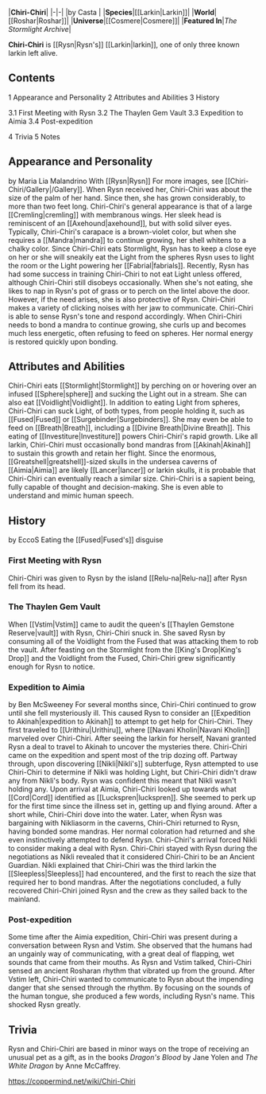 |**Chiri-Chiri**|
|-|-|
|by  Casta |
|**Species**|[[Larkin\|Larkin]]|
|**World**|[[Roshar\|Roshar]]|
|**Universe**|[[Cosmere\|Cosmere]]|
|**Featured In**|*The Stormlight Archive*|

**Chiri-Chiri** is [[Rysn\|Rysn's]] [[Larkin\|larkin]], one of only three known larkin left alive.

## Contents

1 Appearance and Personality
2 Attributes and Abilities
3 History

3.1 First Meeting with Rysn
3.2 The Thaylen Gem Vault
3.3 Expedition to Aimia
3.4 Post-expedition


4 Trivia
5 Notes


## Appearance and Personality
 by  Maria Lia Malandrino  With [[Rysn\|Rysn]]
For more images, see [[Chiri-Chiri/Gallery\|/Gallery]].
When Rysn received her, Chiri-Chiri was about the size of the palm of her hand. Since then, she has grown considerably, to more than two feet long. Chiri-Chiri's general appearance is that of a large [[Cremling\|cremling]] with membranous wings. Her sleek head is reminiscent of an [[Axehound\|axehound]], but with solid silver eyes. Typically, Chiri-Chiri's carapace is a brown-violet color, but when she requires a [[Mandra\|mandra]] to continue growing, her shell whitens to a chalky color.
Since Chiri-Chiri eats Stormlight, Rysn has to keep a close eye on her or she will sneakily eat the Light from the spheres Rysn uses to light the room or the Light powering her [[Fabrial\|fabrials]]. Recently, Rysn has had some success in training Chiri-Chiri to not eat Light unless offered, although Chiri-Chiri still disobeys occasionally. When she's not eating, she likes to nap in Rysn's pot of grass or to perch on the lintel above the door. However, if the need arises, she is also protective of Rysn. Chiri-Chiri makes a variety of clicking noises with her jaw to communicate. Chiri-Chiri is able to sense Rysn's tone and respond accordingly. When Chiri-Chiri needs to bond a mandra to continue growing, she curls up and becomes much less energetic, often refusing to feed on spheres. Her normal energy is restored quickly upon bonding.

## Attributes and Abilities
Chiri-Chiri eats [[Stormlight\|Stormlight]] by perching on or hovering over an infused [[Sphere\|sphere]] and sucking the Light out in a stream. She can also eat [[Voidlight\|Voidlight]]. In addition to eating Light from spheres, Chiri-Chiri can suck Light, of both types, from people holding it, such as [[Fused\|Fused]] or [[Surgebinder\|Surgebinders]]. She may even be able to feed on [[Breath\|Breath]], including a [[Divine Breath\|Divine Breath]].
This eating of [[Investiture\|Investiture]] powers Chiri-Chiri's rapid growth. Like all larkin, Chiri-Chiri must occasionally bond mandras from [[Akinah\|Akinah]] to sustain this growth and retain her flight. Since the enormous, [[Greatshell\|greatshell]]-sized skulls in the undersea caverns of [[Aimia\|Aimia]] are likely [[Lancer\|lancer]] or larkin skulls, it is probable that Chiri-Chiri can eventually reach a similar size.
Chiri-Chiri is a sapient being, fully capable of thought and decision-making. She is even able to understand and mimic human speech.

## History
 by  EccoS  Eating the [[Fused\|Fused's]] disguise
### First Meeting with Rysn
Chiri-Chiri was given to Rysn by the island [[Relu-na\|Relu-na]] after Rysn fell from its head.

### The Thaylen Gem Vault
When [[Vstim\|Vstim]] came to audit the queen's [[Thaylen Gemstone Reserve\|vault]] with Rysn, Chiri-Chiri snuck in. She saved Rysn by consuming all of the Voidlight from the Fused that was attacking them to rob the vault. After feasting on the Stormlight from the [[King's Drop\|King's Drop]] and the Voidlight from the Fused, Chiri-Chiri grew significantly enough for Rysn to notice.

### Expedition to Aimia
 by  Ben McSweeney 
For several months since, Chiri-Chiri continued to grow until she fell mysteriously ill. This caused Rysn to consider an [[Expedition to Akinah\|expedition to Akinah]] to attempt to get help for Chiri-Chiri. They first traveled to [[Urithiru\|Urithiru]], where [[Navani Kholin\|Navani Kholin]] marveled over Chiri-Chiri. After seeing the larkin for herself, Navani granted Rysn a deal to travel to Akinah to uncover the mysteries there. Chiri-Chiri came on the expedition and spent most of the trip dozing off. Partway through, upon discovering [[Nikli\|Nikli's]] subterfuge, Rysn attempted to use Chiri-Chiri to determine if Nikli was holding Light, but Chiri-Chiri didn't draw any from Nikli's body. Rysn was confident this meant that Nikli wasn't holding any. Upon arrival at Aimia, Chiri-Chiri looked up towards what [[Cord\|Cord]] identified as [[Luckspren\|luckspren]]. She seemed to perk up for the first time since the illness set in, getting up and flying around. After a short while, Chiri-Chiri dove into the water. Later, when Rysn was bargaining with Nikliasorm in the caverns, Chiri-Chiri returned to Rysn, having bonded some mandras. Her normal coloration had returned and she even instinctively attempted to defend Rysn. Chiri-Chiri's arrival forced Nikli to consider making a deal with Rysn. Chiri-Chiri stayed with Rysn during the negotiations as Nikli revealed that it considered Chiri-Chiri to be an Ancient Guardian. Nikli explained that Chiri-Chiri was the third larkin the [[Sleepless\|Sleepless]] had encountered, and the first to reach the size that required her to bond mandras. After the negotiations concluded, a fully recovered Chiri-Chiri joined Rysn and the crew as they sailed back to the mainland.

### Post-expedition
Some time after the Aimia expedition, Chiri-Chiri was present during a conversation between Rysn and Vstim. She observed that the humans had an ungainly way of communicating, with a great deal of flapping, wet sounds that came from their mouths. As Rysn and Vstim talked, Chiri-Chiri sensed an ancient Rosharan rhythm that vibrated up from the ground. After Vstim left, Chiri-Chiri wanted to communicate to Rysn about the impending danger that she sensed through the rhythm. By focusing on the sounds of the human tongue, she produced a few words, including Rysn's name. This shocked Rysn greatly.

## Trivia
Rysn and Chiri-Chiri are based in minor ways on the trope of receiving an unusual pet as a gift, as in the books *Dragon's Blood* by Jane Yolen and *The White Dragon* by Anne McCaffrey.


https://coppermind.net/wiki/Chiri-Chiri